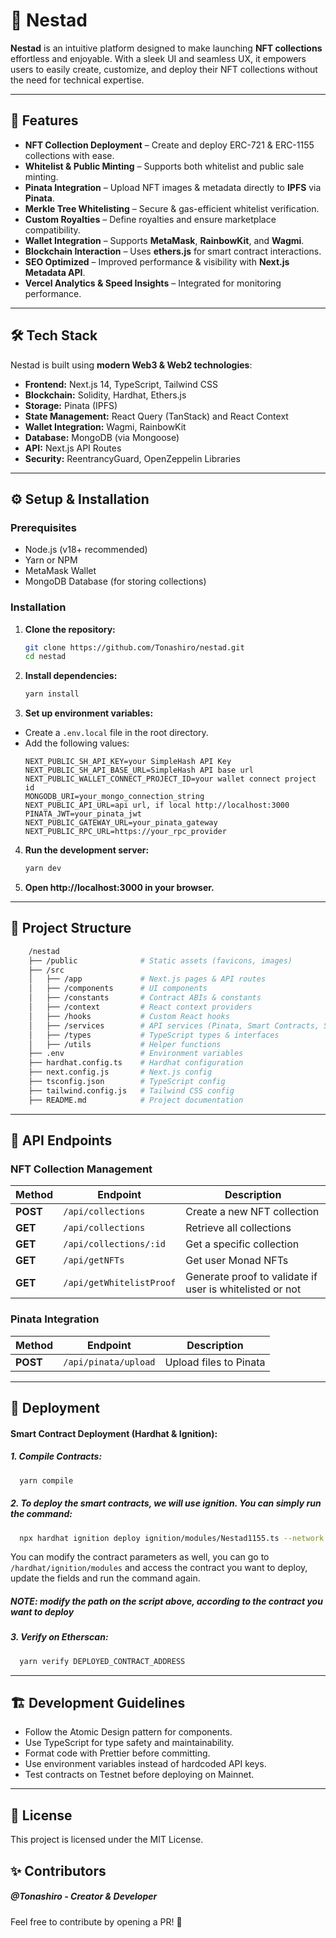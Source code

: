 # 🚀 Nestad

**Nestad** is an intuitive platform designed to make launching **NFT collections** effortless and enjoyable. With a sleek UI and seamless UX, it empowers users to easily create, customize, and deploy their NFT collections without the need for technical expertise.

---

## 📌 Features

- **NFT Collection Deployment** – Create and deploy ERC-721 & ERC-1155 collections with ease.
- **Whitelist & Public Minting** – Supports both whitelist and public sale minting.
- **Pinata Integration** – Upload NFT images & metadata directly to **IPFS** via **Pinata**.
- **Merkle Tree Whitelisting** – Secure & gas-efficient whitelist verification.
- **Custom Royalties** – Define royalties and ensure marketplace compatibility.
- **Wallet Integration** – Supports **MetaMask**, **RainbowKit**, and **Wagmi**.
- **Blockchain Interaction** – Uses **ethers.js** for smart contract interactions.
- **SEO Optimized** – Improved performance & visibility with **Next.js Metadata API**.
- **Vercel Analytics & Speed Insights** – Integrated for monitoring performance.

---

## 🛠 Tech Stack

Nestad is built using **modern Web3 & Web2 technologies**:

- **Frontend:** Next.js 14, TypeScript, Tailwind CSS
- **Blockchain:** Solidity, Hardhat, Ethers.js
- **Storage:** Pinata (IPFS)
- **State Management:** React Query (TanStack) and React Context
- **Wallet Integration:** Wagmi, RainbowKit
- **Database:** MongoDB (via Mongoose)
- **API:** Next.js API Routes
- **Security:** ReentrancyGuard, OpenZeppelin Libraries

---

## ⚙️ Setup & Installation

### Prerequisites

- Node.js (v18+ recommended)
- Yarn or NPM
- MetaMask Wallet
- MongoDB Database (for storing collections)

### Installation

1. **Clone the repository:**
   ```sh
   git clone https://github.com/Tonashiro/nestad.git
   cd nestad
   ```
  
2. **Install dependencies:**
   ```sh
   yarn install
   ```

3. **Set up environment variables:**
  - Create a `.env.local` file in the root directory.
  - Add the following values:
    ```env
    NEXT_PUBLIC_SH_API_KEY=your SimpleHash API Key
    NEXT_PUBLIC_SH_API_BASE_URL=SimpleHash API base url
    NEXT_PUBLIC_WALLET_CONNECT_PROJECT_ID=your wallet connect project id
    MONGODB_URI=your_mongo_connection_string
    NEXT_PUBLIC_API_URL=api url, if local http://localhost:3000
    PINATA_JWT=your_pinata_jwt
    NEXT_PUBLIC_GATEWAY_URL=your_pinata_gateway
    NEXT_PUBLIC_RPC_URL=https://your_rpc_provider
    ```
  
4. **Run the development server:**
    ```sh
    yarn dev
    ```

5. **Open http://localhost:3000 in your browser.**

---

## 📂 Project Structure

  ```bash
      /nestad
      ├── /public              # Static assets (favicons, images)
      ├── /src
      │   ├── /app             # Next.js pages & API routes
      │   ├── /components      # UI components
      │   ├── /constants       # Contract ABIs & constants
      │   ├── /context         # React context providers
      │   ├── /hooks           # Custom React hooks
      │   ├── /services        # API services (Pinata, Smart Contracts, Server)
      │   ├── /types           # TypeScript types & interfaces
      │   ├── /utils           # Helper functions
      ├── .env                 # Environment variables
      ├── hardhat.config.ts    # Hardhat configuration
      ├── next.config.js       # Next.js config
      ├── tsconfig.json        # TypeScript config
      ├── tailwind.config.js   # Tailwind CSS config
      ├── README.md            # Project documentation
  ```

---

## 🔗 API Endpoints

### **NFT Collection Management**

| Method | Endpoint               | Description                 |
|--------|------------------------|-----------------------------|
| **POST** | `/api/collections`    | Create a new NFT collection |
| **GET**  | `/api/collections`    | Retrieve all collections    |
| **GET**  | `/api/collections/:id` | Get a specific collection  |
| **GET**  | `/api/getNFTs` | Get user Monad NFTs  |
| **GET**  | `/api/getWhitelistProof` | Generate proof to validate if user is whitelisted or not  |

### **Pinata Integration**

| Method | Endpoint                | Description              |
|--------|-------------------------|--------------------------|
| **POST** | `/api/pinata/upload`   | Upload files to Pinata    |

---

## 🚀 Deployment
#### Smart Contract Deployment (Hardhat & Ignition):
##### 1. Compile Contracts:
  ```sh
    yarn compile
  ```

##### 2. To deploy the smart contracts, we will use ignition. You can simply run the command:
  ```sh
    npx hardhat ignition deploy ignition/modules/Nestad1155.ts --network monadTestnet
  ```

You can modify the contract parameters as well, you can go to `/hardhat/ignition/modules` and access the contract you want to deploy, update the fields and run the command again.

##### NOTE: modify the path on the script above, according to the contract you want to deploy

##### 3. Verify on Etherscan:
  ```sh
    yarn verify DEPLOYED_CONTRACT_ADDRESS
  ```

---

## 🏗 Development Guidelines

- Follow the Atomic Design pattern for components.
- Use TypeScript for type safety and maintainability.
- Format code with Prettier before committing.
- Use environment variables instead of hardcoded API keys.
- Test contracts on Testnet before deploying on Mainnet.

---

## 📜 License
This project is licensed under the MIT License.

## ✨ Contributors
##### @Tonashiro - Creator & Developer
Feel free to contribute by opening a PR! 🚀